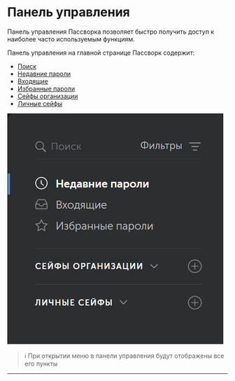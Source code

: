 # Панель управления

Панель управления Пассворка позволяет быстро получить доступ к наиболее часто используемым функциям.

Панель управления на главной странице Пассворк содержит:

- [Поиск][Search_Tool]
- [Недавние пароли][Recent_Passwords]
- [Входящие][Inbox]
- [Избранные пароли][Starred_Passwords]
- [Сейфы организации][Corporate_safe_list]
- [Личные сейфы][Personal_safe_list]

![Панель управления][Control_Panel_PNG]
> ℹ️
> При открытии меню в панели управления будут отображены все его пункты

___

[Search_Tool]: Tasks\Passwork\Search_Tool.md
[Recent_Passwords]: Tasks\Passwork\Recent_Passwords.md
[Inbox]: Tasks\Passwork\Inbox.md
[Starred_Passwords]: Tasks\Passwork\Starred_Passwords.md
[Corporate_safe_list]: Tasks\Passwork\Corporate_safe_list.md
[Personal_safe_list]: Tasks\Passwork\Personal_safe_list.md
[Control_Panel_PNG]:Tasks\Passwork\Pictures\Control_Panel.png
